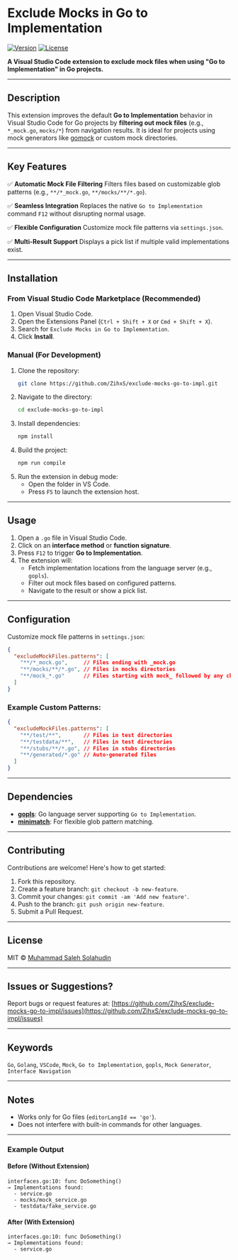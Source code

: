 # Exclude Mocks in Go to Implementation

[![Version](https://img.shields.io/vscode-marketplace/v/zihxs.exclude-mocks-go-to-impl)](https://marketplace.visualstudio.com/items?itemName=zihxs.exclude-mocks-go-to-impl)
[![License](https://img.shields.io/github/license/ZihxS/exclude-mocks-go-to-impl)](LICENSE)

**A Visual Studio Code extension to exclude mock files when using "Go to Implementation" in Go projects.**

---

## Description

This extension improves the default **Go to Implementation** behavior in Visual Studio Code for Go projects by **filtering out mock files** (e.g., `*_mock.go`, `mocks/*`) from navigation results. It is ideal for projects using mock generators like [gomock](https://github.com/golang/mock) or custom mock directories.

---

## Key Features

✅ **Automatic Mock File Filtering**
Filters files based on customizable glob patterns (e.g., `**/*_mock.go`, `**/mocks/**/*.go`).

✅ **Seamless Integration**
Replaces the native `Go to Implementation` command `F12` without disrupting normal usage.

✅ **Flexible Configuration**
Customize mock file patterns via `settings.json`.

✅ **Multi-Result Support**
Displays a pick list if multiple valid implementations exist.

---

## Installation

### From Visual Studio Code Marketplace (Recommended)
1. Open Visual Studio Code.
2. Open the Extensions Panel (`Ctrl + Shift + X` or `Cmd + Shift + X`).
3. Search for `Exclude Mocks in Go to Implementation`.
4. Click **Install**.

### Manual (For Development)
1. Clone the repository:
   ```bash
   git clone https://github.com/ZihxS/exclude-mocks-go-to-impl.git
   ```
2. Navigate to the directory:
   ```bash
   cd exclude-mocks-go-to-impl
   ```
3. Install dependencies:
   ```bash
   npm install
   ```
4. Build the project:
   ```bash
   npm run compile
   ```
5. Run the extension in debug mode:
   - Open the folder in VS Code.
   - Press `F5` to launch the extension host.

---

## Usage

1. Open a `.go` file in Visual Studio Code.
2. Click on an **interface method** or **function signature**.
3. Press `F12` to trigger **Go to Implementation**.
4. The extension will:
   - Fetch implementation locations from the language server (e.g., `gopls`).
   - Filter out mock files based on configured patterns.
   - Navigate to the result or show a pick list.

---

## Configuration

Customize mock file patterns in `settings.json`:

```json
{
  "excludeMockFiles.patterns": [
    "**/*_mock.go",     // Files ending with _mock.go
    "**/mocks/**/*.go", // Files in mocks directories
    "**/mock_*.go"      // Files starting with mock_ followed by any characters
  ]
}
```

### Example Custom Patterns:
```json
{
  "excludeMockFiles.patterns": [
    "**/test/**",       // Files in test directories
    "**/testdata/**",   // Files in test directories
    "**/stubs/**/*.go", // Files in stubs directories
    "**/generated/*.go" // Auto-generated files
  ]
}
```

---

## Dependencies

- **[gopls](https://pkg.go.dev/golang.org/x/tools/gopls)**: Go language server supporting `Go to Implementation`.
- **[minimatch](https://www.npmjs.com/package/minimatch)**: For flexible glob pattern matching.

---

## Contributing

Contributions are welcome! Here's how to get started:

1. Fork this repository.
2. Create a feature branch: `git checkout -b new-feature`.
3. Commit your changes: `git commit -am 'Add new feature'`.
4. Push to the branch: `git push origin new-feature`.
5. Submit a Pull Request.

---

## License

MIT © [Muhammad Saleh Solahudin](https://github.com/ZihxS)

---

## Issues or Suggestions?

Report bugs or request features at:
[https://github.com/ZihxS/exclude-mocks-go-to-impl/issues](https://github.com/ZihxS/exclude-mocks-go-to-impl/issues)

---

## Keywords

`Go`, `Golang`, `VSCode`, `Mock`, `Go to Implementation`, `gopls`, `Mock Generator`, `Interface Navigation`

---

## Notes

- Works only for Go files (`editorLangId == 'go'`).
- Does not interfere with built-in commands for other languages.

---

### Example Output

#### Before (Without Extension)
```
interfaces.go:10: func DoSomething()
→ Implementations found:
  - service.go
  - mocks/mock_service.go
  - testdata/fake_service.go
```

#### After (With Extension)
```
interfaces.go:10: func DoSomething()
→ Implementations found:
  - service.go
```